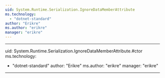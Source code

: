 ```yaml
---
uid: System.Runtime.Serialization.IgnoreDataMemberAttribute
ms.technology: 
  - "dotnet-standard"
author: "Erikre"
ms.author: "erikre"
manager: "erikre"
---
```


---
uid: System.Runtime.Serialization.IgnoreDataMemberAttribute.#ctor
ms.technology: 
  - "dotnet-standard"
author: "Erikre"
ms.author: "erikre"
manager: "erikre"
---
